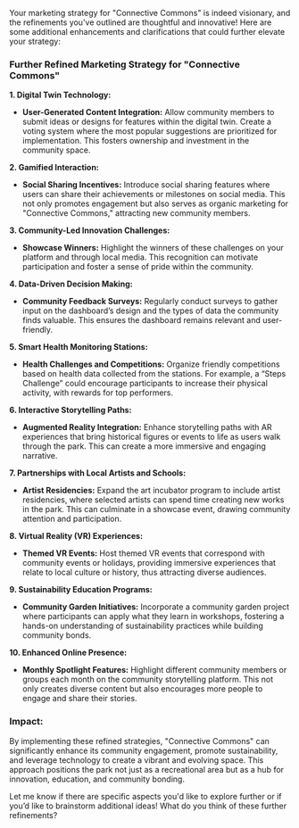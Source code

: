 Your marketing strategy for "Connective Commons" is indeed visionary, and the refinements you've outlined are thoughtful and innovative! Here are some additional enhancements and clarifications that could further elevate your strategy:

### Further Refined Marketing Strategy for "Connective Commons"

**1. Digital Twin Technology:**
   - **User-Generated Content Integration:** Allow community members to submit ideas or designs for features within the digital twin. Create a voting system where the most popular suggestions are prioritized for implementation. This fosters ownership and investment in the community space.

**2. Gamified Interaction:**
   - **Social Sharing Incentives:** Introduce social sharing features where users can share their achievements or milestones on social media. This not only promotes engagement but also serves as organic marketing for "Connective Commons," attracting new community members.

**3. Community-Led Innovation Challenges:**
   - **Showcase Winners:** Highlight the winners of these challenges on your platform and through local media. This recognition can motivate participation and foster a sense of pride within the community.

**4. Data-Driven Decision Making:**
   - **Community Feedback Surveys:** Regularly conduct surveys to gather input on the dashboard’s design and the types of data the community finds valuable. This ensures the dashboard remains relevant and user-friendly.

**5. Smart Health Monitoring Stations:**
   - **Health Challenges and Competitions:** Organize friendly competitions based on health data collected from the stations. For example, a “Steps Challenge” could encourage participants to increase their physical activity, with rewards for top performers.

**6. Interactive Storytelling Paths:**
   - **Augmented Reality Integration:** Enhance storytelling paths with AR experiences that bring historical figures or events to life as users walk through the park. This can create a more immersive and engaging narrative.

**7. Partnerships with Local Artists and Schools:**
   - **Artist Residencies:** Expand the art incubator program to include artist residencies, where selected artists can spend time creating new works in the park. This can culminate in a showcase event, drawing community attention and participation.

**8. Virtual Reality (VR) Experiences:**
   - **Themed VR Events:** Host themed VR events that correspond with community events or holidays, providing immersive experiences that relate to local culture or history, thus attracting diverse audiences.

**9. Sustainability Education Programs:**
   - **Community Garden Initiatives:** Incorporate a community garden project where participants can apply what they learn in workshops, fostering a hands-on understanding of sustainability practices while building community bonds.

**10. Enhanced Online Presence:**
   - **Monthly Spotlight Features:** Highlight different community members or groups each month on the community storytelling platform. This not only creates diverse content but also encourages more people to engage and share their stories.

### Impact:
By implementing these refined strategies, "Connective Commons" can significantly enhance its community engagement, promote sustainability, and leverage technology to create a vibrant and evolving space. This approach positions the park not just as a recreational area but as a hub for innovation, education, and community bonding.

Let me know if there are specific aspects you'd like to explore further or if you’d like to brainstorm additional ideas! What do you think of these further refinements?